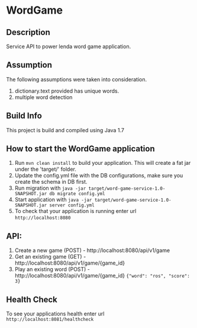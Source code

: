 # WordGame

Description
---
Service API to power lenda word game application.

Assumption
---
The following assumptions were taken into consideration.
1. dictionary.text provided has unique words.
1. multiple word detection

Build Info
---
This project is build and compiled using Java 1.7

How to start the WordGame application
---
1. Run `mvn clean install` to build your application. This will create a fat jar under the 'target/' folder. 
1. Update the config.yml file with the DB configurations, make sure you create the schema in DB first.
1. Run migration with `java -jar target/word-game-service-1.0-SNAPSHOT.jar db migrate config.yml`
1. Start application with `java -jar target/word-game-service-1.0-SNAPSHOT.jar server config.yml`
1. To check that your application is running enter url `http://localhost:8080`

API:
---
1. Create a new game      (POST) - http://localhost:8080/api/v1/game
1. Get an existing game   (GET)  - http://localhost:8080/api/v1/game/{game_id}
1. Play an existing word  (POST) - http://localhost:8080/api/v1/game/{game_id}
`{"word": "ros", "score": 3}`

Health Check
---
To see your applications health enter url `http://localhost:8081/healthcheck`


